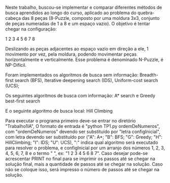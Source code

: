 Neste trabalho, buscou-se implementar e comparar diferentes métodos de busca aprendidos ao longo do curso, aplicado ao problema do quebra-cabeça das 8 peças (8-Puzzle, composto por uma moldura 3x3, conjunto de peças numeradas de 1 a 8 e um espaço vazio). O objetivo é tentar chegar na configuração:

1 2 3
4 5 6
7 8  

Deslizando as peças adjacentes ao espaço vazio em direção a ele, 1 movimento por vez, pela moldura, podendo movimentar peças horizontalmente e verticalmente. Esse problema é denominado N-Puzzle, é NP-Difícil.

Foram implementados os algoritmos de busca sem informação: Breadth-first search (BFS), Iterative deepening search (IDS), Uniform-cost search (UCS);

Os seguintes algoritmos de busca com informação: A* search e Greedy best-first search

E o seguinte algoritmo de busca local: Hill Climbing

Para executar o programa primeiro deve-se entrar no diretório "Trabalho1IA", O formato de entrada é "python TP1.py ordemDeNumeros", com "ordemDeNumeros" devendo ser substituído por "letra configInicial", com letra devendo ser substituído por ("A": A*; "B": BFS; "G": Greedy; "H": HillClimbing; "I": IDS; "U": UCS), ":" indica qual algoritmo será executado para resolver o problema, e configInicial por um arranjo dos números 1, 2, 3, 4, 5, 6, 7, 8 e o termo " ", ex: "1 2 3 4 5 6  8 7". Caso desejar pode-se acrescentar PRINT no final para se imprimir os passos até se chegar na solução final, mais a quantidade de passos até se chegar na solução. Caso não se coloque isso, será impresso o número de passos até se chegar na solução.